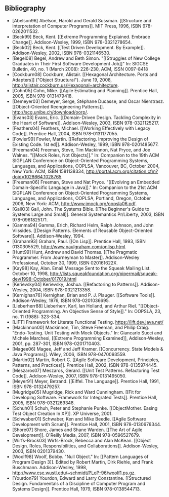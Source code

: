 

## Bibliography

- [Abelson96] Abelson, Harold and Gerald Sussman. [[Structure and Interpretation of Computer Programs]]. MIT Press, 1996, ISBN 978-0262011532.
- [Beck99] Beck, Kent. [[Extreme Programming Explained. Embrace Change]]. Addison-Wesley, 1999, ISBN 978-0321278654.
- [Beck02] Beck, Kent. [[Test Driven Development. By Example]]. Addison-Wesley, 2002, ISBN 978-0321146530.
- [Begel08] Begel, Andrew and Beth Simon. "[[Struggles of New College Graduates in Their First Software Development Job]]" In: SIGCSE Bulletin, 40, no. 1 (March 2008): 226-230, ACM, ISSN 0097-8418
- [Cockburn08] Cockburn, Alistair. [[Hexagonal Architecture. Ports and Adapters]] ("Object Structural"). June 19, 2008, http://alistair.cockburn.us/Hexagonal+architecture.
- [Cohn05] Cohn, Mike. [[Agile Estimating and Planning]]. Prentice Hall, 2005, ISBN 978-0131479418.
- [Demeyer03] Demeyer, Serge, Stéphane Ducasse, and Oscar Nierstrasz. [[Object-Oriented Reengineering Patterns]]. http://scg.unibe.ch/download/oorp/.
- [Evans03] Evans, Eric. [[Domain-Driven Design. Tackling Complexity in the Heart of Software]]. Addison-Wesley, 2003, ISBN 978-0321125217.
- [Feathers04] Feathers, Michael. [[Working Effectively with Legacy Code]]. Prentice Hall, 2004, ISBN 978-0131177055.
- [Fowler99] Fowler, Martin. [[Refactoring. Improving the Design of Existing Code. 1st ed]]. Addison-Wesley, 1999, ISBN 978-0201485677.
- [Freeman04] Freeman, Steve, Tim Mackinnon, Nat Pryce, and Joe Walnes. "[[Mock Roles, Not Objects]]." In: Companion to the 19th ACM SIGPLAN Conference on Object-Oriented Programming Systems, Languages, and Applications, OOPLSA, Vancouver, BC, October 2004, New York: ACM, ISBN 1581138334, http://portal.acm.org/citation.cfm?doid=1028664.1028765.
- [Freeman06] Freeman, Steve and Nat Pryce. "[[Evolving an Embedded Domain-Specific Language in Java]]." In: Companion to the 21st ACM SIGPLAN Conference on Object-Oriented Programming Systems, Languages, and Applications, OOPLSA, Portland, Oregon, October 2006, New York: ACM, http://www.jmock.org/oopsla06.pdf.
- [GallO3] Gall, John. The Systems Bible. [[The Beginner's Guide to Systems Large and Small]]. General Systemantics Pr/Liberty, 2003, ISBN 978-0961825171.
- [Gamma94] Gamma, Erich, Richard Helm, Ralph Johnson, and John Vlissides. [[Design Patterns. Elements of Reusable Object-Oriented Software]]. Addison-Wesley, 1994.
- [Graham93] Graham, Paul. [[On Lisp]]. Prentice Hall, 1993, ISBN 0130305529, http://www.paulgraham.com/onlisp.html.
- [Hunt99] Hunt, Andrew and David Thomas. [[The Pragmatic Programmer. From Journeyman to Master]]. Addison-Wesley Professional, October 30, 1999, ISBN 020161622X.
- [Kay98] Kay, Alan. Email Message Sent to the Squeak Mailing List. October 10, 1998, http://lists.squeakfoundation.org/pipermail/squeak-dev/1998-October/017019.html
- [Kerievsky04] Kerievsky, Joshua. [[Refactoring to Patterns]]. Addison-Wesley, 2004, ISBN 978-0321213358.
- [Kernighan76] Kernighan, Brian and P. J. Plauger. [[Software Tools]]. Addison-Wesley, 1976, ISBN 978-0201036695.
- [Lieberherr88] Lieberherr, Karl, lan Holland, and Arthur Riel. "[[Object-Oriented Programming. An Objective Sense of Style]]." In: OOPSLA, 23, no. 11 (1988): 323-334.
- [LIFT] Framework for Literate Functional Testing. https://lift.dev.java.net/
- [Mackinnon00] Mackinnon, Tim, Steve Freeman, and Philip Craig. "Endo-Testing. Unit Testing with Mock Objects." In: Giancarlo Succi and Michele Marchesi, [[Extreme Programming Examined]], Addison-Wesley, 2001, pp. 287-301, ISBN 978-0201710403.
- [Magee06] Magee, Jeff and Jeff Kramer. [[Concurrency. State Models & Java Programs]]. Wiley, 2006, ISBN 978-0470093559.
- [Martin02] Martin, Robert C. [[Agile Software Development, Principles, Patterns, and Practices]]. Prentice Hall, 2002, ISBN 978-0135974445.
- [Meszaros07] Meszaros, Gerard. [[Unit Test Patterns. Refactoring Test Code]]. Addison-Wesley, 2007, ISBN 978-0131495050.
- [Meyer91] Meyer, Betrand. [[Eiffel. The Language]]. Prentice Hall, 1991, ISBN 978-0132479257.
- [Mugridge05] Mugridge, Rick and Ward Cunningham. [[Fit for Developing Software. Framework for Integrated Tests]]. Prentice Hall, 2005, ISBN 978-0321269348.
- [Schuh01] Schuh, Peter and Stephanie Punke. [[ObjectMother. Easing Test Object Creation In XP]]. XP Universe, 2001.
- [Schwaber01] Schwaber, Ken and Mike Beedle. [[Agile Software Development with Scrum]]. Prentice Hall, 2001, ISBN 978-0130676344.
- [Shore07] Shore, James and Shane Warden. [[The Art of Agile Development]]. O'Reilly Media, 2007, ISBN 978-0596527679.
- [Wirfs-Brock03] Wirfs-Brock, Rebecca and Alan McKean. [[Object Design. Roles, Responsibilities, and Collaborations]]. Addison-Wesley, 2003, ISBN 0201379430.
- [Woolf98] Woolf, Bobby. "Null Object." In: [[Pattern Languages of Program Design 3]]. Edited by Robert Martin, Dirk Riehle, and Frank Buschmann. Addison-Wesley, 1998, http://www.cse.wustl.edu/~schmidt/PLoP-96/woolf1.ps.gz.
- [Yourdon79] Yourdon, Edward and Larry Constantine. [[Structured Design. Fundamentals of a Discipline of Computer Program and Systems Design]]. Prentice Hall, 1979, ISBN 978-0138544713.